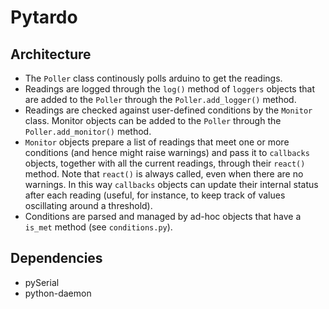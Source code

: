 # Pytardo

## Architecture

* The `Poller` class continously polls arduino to get the readings.
* Readings are logged through the `log()` method of `loggers` objects that are added to the `Poller` through the `Poller.add_logger()` method.
* Readings are checked against user-defined conditions by the `Monitor` class. Monitor objects can be added to the `Poller` through the `Poller.add_monitor()` method. 
* `Monitor` objects prepare a list of readings that meet one or more conditions (and hence might raise warnings) and pass it to `callbacks` objects, together with all the current readings, through their `react()` method. Note that `react()` is always called, even when there are no warnings. In this way `callbacks` objects can update their internal status after each reading (useful, for instance, to keep track of values oscillating around a threshold).
* Conditions are parsed and managed by ad-hoc objects that have a `is_met` method (see `conditions.py`).  

## Dependencies

* pySerial
* python-daemon

